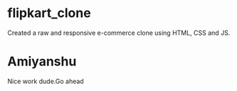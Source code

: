 # flipkart_clone

Created a raw and responsive e-commerce clone using HTML, CSS and JS.

# Amiyanshu

Nice work dude.Go ahead
